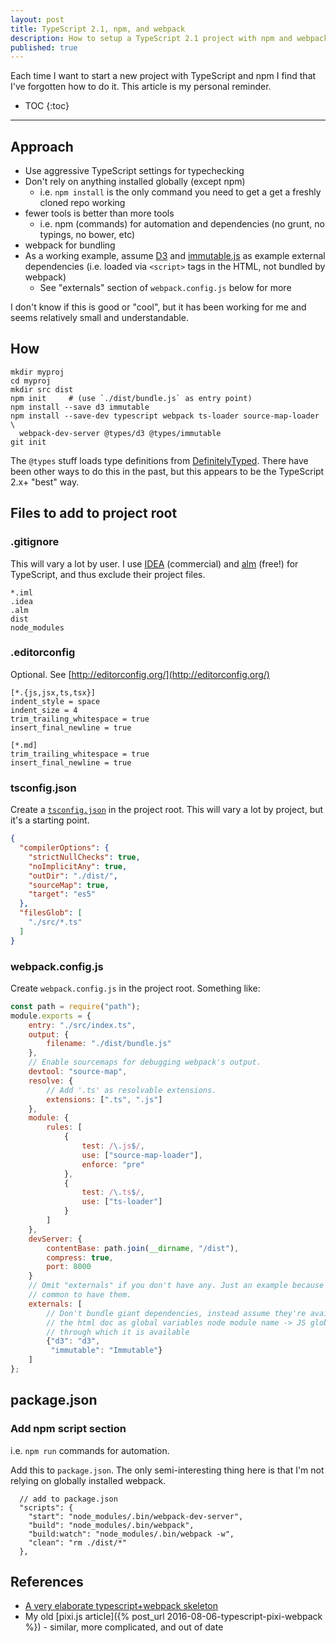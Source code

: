```yaml
---
layout: post
title: TypeScript 2.1, npm, and webpack
description: How to setup a TypeScript 2.1 project with npm and webpack
published: true
---
```


Each time I want to start a new project with TypeScript and npm I find that
I've forgotten how to do it. This article is my personal reminder.

* TOC
{:toc}

----

## Approach

* Use aggressive TypeScript settings for typechecking
* Don't rely on anything installed globally (except npm)
  * i.e. `npm install` is the only command you need to get a get a freshly
    cloned repo working
* fewer tools is better than more tools
  * i.e. npm (commands) for automation and dependencies (no grunt, no typings,
    no bower, etc)
* webpack for bundling
* As a working example, assume [D3](https://d3js.org) and
  [immutable.js](https://facebook.github.io/immutable-js/) as example external
  dependencies (i.e. loaded via `<script>` tags in the HTML, not bundled by
  webpack)
  * See "externals" section of `webpack.config.js` below for more

I don't know if this is good or "cool", but it has been working for me and seems
relatively small and understandable.

## How

```text
mkdir myproj
cd myproj
mkdir src dist
npm init     # (use `./dist/bundle.js` as entry point)
npm install --save d3 immutable
npm install --save-dev typescript webpack ts-loader source-map-loader \
  webpack-dev-server @types/d3 @types/immutable
git init
```

The `@types` stuff loads type definitions from
[DefinitelyTyped](https://github.com/DefinitelyTyped/DefinitelyTyped#definitelytyped-).
There have been other ways to do this in the past, but this appears to be the
TypeScript 2.x+ "best" way.

## Files to add to project root

### .gitignore

This will vary a lot by user.  I use [IDEA](https://www.jetbrains.com/idea/)
(commercial) and [alm](http://alm.tools/) (free!) for TypeScript, and thus
exclude their project files.

```text
*.iml
.idea
.alm
dist
node_modules
```

### .editorconfig

Optional. See [http://editorconfig.org/](http://editorconfig.org/)

```text
[*.{js,jsx,ts,tsx}]
indent_style = space
indent_size = 4
trim_trailing_whitespace = true
insert_final_newline = true

[*.md]
trim_trailing_whitespace = true
insert_final_newline = true
```

### tsconfig.json

Create a
[`tsconfig.json`](https://www.typescriptlang.org/docs/handbook/tsconfig-json.html)
in the project root. This will vary a lot by project, but it's a starting
point.

```json
{
  "compilerOptions": {
    "strictNullChecks": true,
    "noImplicitAny": true,
    "outDir": "./dist/",
    "sourceMap": true,
    "target": "es5"
  },
  "filesGlob": [
    "./src/*.ts"
  ]
}
```

### webpack.config.js

Create `webpack.config.js` in the project root. Something like:

```js
const path = require("path");
module.exports = {
    entry: "./src/index.ts",
    output: {
        filename: "./dist/bundle.js"
    },
    // Enable sourcemaps for debugging webpack's output.
    devtool: "source-map",
    resolve: {
        // Add '.ts' as resolvable extensions.
        extensions: [".ts", ".js"]
    },
    module: {
        rules: [
            {
                test: /\.js$/,
                use: ["source-map-loader"],
                enforce: "pre"
            },
            {
                test: /\.ts$/,
                use: ["ts-loader"]
            }
        ]
    },
    devServer: {
        contentBase: path.join(__dirname, "/dist"),
        compress: true,
        port: 8000
    }
    // Omit "externals" if you don't have any. Just an example because it's
    // common to have them.
    externals: [
        // Don't bundle giant dependencies, instead assume they're available in
        // the html doc as global variables node module name -> JS global
        // through which it is available
        {"d3": "d3",
         "immutable": "Immutable"}
    ]
};
```

## package.json

### Add npm script section

i.e. `npm run` commands for automation.

Add this to `package.json`. The only semi-interesting thing here is that I'm
not relying on globally installed webpack.

```text
  // add to package.json
  "scripts": {
    "start": "node_modules/.bin/webpack-dev-server",
    "build": "node_modules/.bin/webpack",
    "build:watch": "node_modules/.bin/webpack -w",
    "clean": "rm ./dist/*"
  },
```

## References

* [A very elaborate typescript+webpack skeleton](https://github.com/aurelia/skeleton-navigation/tree/master/skeleton-typescript-webpack)
* My old [pixi.js article]({% post_url 2016-08-06-typescript-pixi-webpack %}) - similar, more complicated, and out of date

